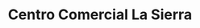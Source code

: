 ---
title: "Centro Comercial La Sierra"
url: /cordoba/centro-comercial-la-sierra/
shop: centro comercial
---